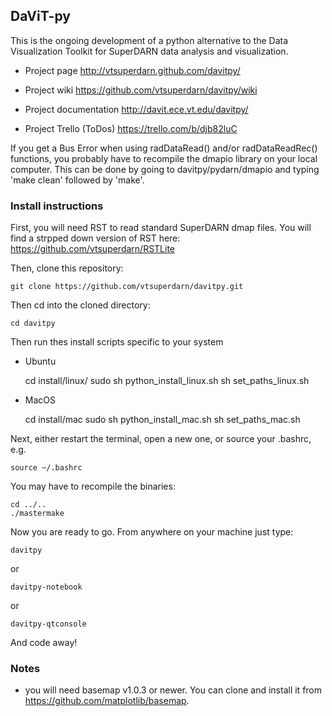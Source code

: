 ## DaViT-py

This is the ongoing development of a python alternative to the Data Visualization Toolkit for SuperDARN data analysis and visualization.

* Project page
http://vtsuperdarn.github.com/davitpy/

* Project wiki
https://github.com/vtsuperdarn/davitpy/wiki

* Project documentation
http://davit.ece.vt.edu/davitpy/

* Project Trello (ToDos)
https://trello.com/b/djb82luC

If you get a Bus Error when using radDataRead() and/or radDataReadRec() functions, you probably have to recompile the dmapio library on your local computer.  This can be done by going to davitpy/pydarn/dmapio and typing 'make clean' followed by 'make'.

### Install instructions

First, you will need RST to read standard SuperDARN dmap files. You will find a strpped down version of RST here: https://github.com/vtsuperdarn/RSTLite

Then, clone this repository:

    git clone https://github.com/vtsuperdarn/davitpy.git
    
Then cd into the cloned directory:

    cd davitpy
    
Then run thes install scripts specific to your system 

* Ubuntu

    cd install/linux/
    sudo sh python_install_linux.sh
    sh set_paths_linux.sh
    
* MacOS
    
    cd install/mac
    sudo sh python_install_mac.sh
    sh set_paths_mac.sh

    
Next, either restart the terminal, open a new one, or source your .bashrc, e.g.

    source ~/.bashrc
    
You may have to recompile the binaries:

    cd ../..
    ./mastermake
    
Now you are ready to go. From anywhere on your machine just type:

    davitpy

or 

    davitpy-notebook

or
 
    davitpy-qtconsole
    
And code away!

### Notes

* you will need basemap v1.0.3 or newer. You can clone and install it from <https://github.com/matplotlib/basemap>.
